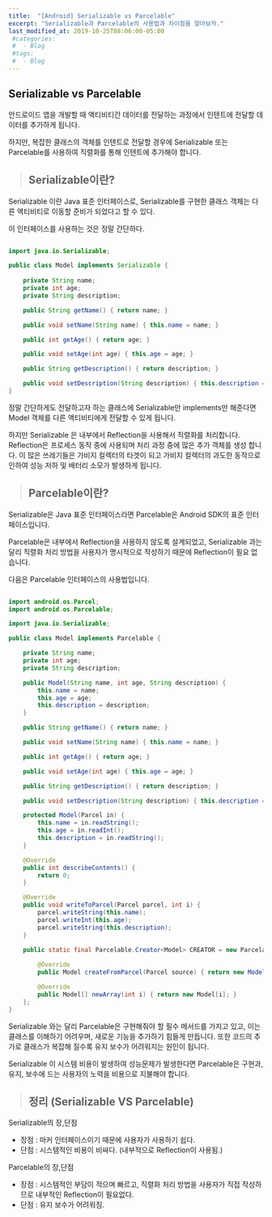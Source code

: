 ```yaml
---
title:  "[Android] Serializable vs Parcelable"
excerpt: "Serializable과 Parcelable의 사용법과 차이점을 알아보자."
last_modified_at: 2019-10-25T08:06:00-05:00
 #categories:
 #  - Blog
 #tags:
 #  - Blog
---
```


## Serializable vs Parcelable

안드로이드 앱을 개발할 때 액티비티간 데이터를 전달하는 과정에서 인텐트에 전달할 데이터를 추가하게 됩니다.

하지만, 복잡한 클래스의 객체를 인텐트로 전달할 경우에 Serializable 또는 Parcelable를 사용하여 직렬화를 통해 인텐트에 추가해야 합니다.

>## Serializable이란?

Serializable 이란 Java 표준 인터페이스로, Serializable를 구현한 클래스 객체는 다른 액티비티로 이동할 준비가 되었다고 할 수 있다.

이 인터페이스를 사용하는 것은 정말 간단하다.

```java

import java.io.Serializable;

public class Model implements Serializable {
    
    private String name;
    private int age;
    private String description;

    public String getName() { return name; }

    public void setName(String name) { this.name = name; }

    public int getAge() { return age; }

    public void setAge(int age) { this.age = age; }

    public String getDescription() { return description; }

    public void setDescription(String description) { this.description = description; }
}
```

정말 간단하게도 전달하고자 하는 클래스에 Serializable만 implements만 해준다면 Model 객체를 다른 액티비티에게 전달할 수 있게 됩니다.

하지만 Serializable 은 내부에서 Reflection을 사용해서 직렬화를 처리합니다. Reflection은 프로세스 동작 중에 사용되며 처리 과정 중에 많은 추가 객체를 생성 합니다. 이 많은 쓰레기들은 가비지 컬렉터의 타겟이 되고 가비지 컬렉터의 과도한 동작으로 인하여 성능 저하 및 배터리 소모가 발생하게 됩니다.

>## Parcelable이란?

Serializable은 Java 표준 인터페이스라면 Parcelable은 Android SDK의 표준 인터페이스입니다.

Parcelable은 내부에서 Reflection을 사용하지 않도록 설계되었고, Serializable 과는 달리 직렬화 처리 방법을 사용자가 명시적으로 작성하기 때문에 Reflection이 필요 없습니다.

다음은 Parcelable 인터페이스의 사용법입니다.

```java

import android.os.Parcel;
import android.os.Parcelable;

import java.io.Serializable;

public class Model implements Parcelable {

    private String name;
    private int age;
    private String description;

    public Model(String name, int age, String description) {
        this.name = name;
        this.age = age;
        this.description = description;
    }

    public String getName() { return name; }

    public void setName(String name) { this.name = name; }

    public int getAge() { return age; }

    public void setAge(int age) { this.age = age; }

    public String getDescription() { return description; }

    public void setDescription(String description) { this.description = description; }

    protected Model(Parcel in) {
        this.name = in.readString();
        this.age = in.readInt();
        this.description = in.readString();
    }

    @Override
    public int describeContents() {
        return 0;
    }

    @Override
    public void writeToParcel(Parcel parcel, int i) {
        parcel.writeString(this.name);
        parcel.writeInt(this.age);
        parcel.writeString(this.description);
    }

    public static final Parcelable.Creator<Model> CREATOR = new Parcelable.Creator<Model>(){
        
        @Override
        public Model createFromParcel(Parcel source) { return new Model(source); }

        @Override
        public Model[] newArray(int i) { return new Model[i]; }
    };
}

```

Serializable 와는 달리 Parcelable은 구현해줘야 할 필수 메서드를 가지고 있고, 이는 클래스를 이해하기 어려우며, 새로운 기능을 추가하기 힘들게 만듭니다. 또한 코드의 추가로 클래스가 복잡해 질수록 유지 보수가 어려워지는 원인이 됩니다.

Serializable 이 시스템 비용이 발생하여 성능문제가 발생한다면 Parcelable은 구현과, 유지, 보수에 드는 사용자의 노력을 비용으로 지불해야 합니다.

>## 정리 (Serializable VS Parcelable)

Serializable의 장,단점

- 장점 : 마커 인터페이스이기 때문에 사용자가 사용하기 쉽다.
- 단점 : 시스템적인 비용이 비싸다. (내부적으로 Reflection이 사용됨.)

Parcelable의 장,단점

- 장점 : 시스템적인 부담이 적으며 빠르고, 직렬화 처리 방법을 사용자가 직접 작성하므로 내부적인 Reflection이 필요없다.
- 단점 : 유지 보수가 어려워짐.
